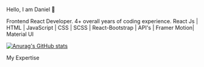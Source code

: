 Hello, I am Daniel 👋


Frontend React Developer. 
4+ overall years of coding experience.
React Js | HTML | JavaScript | CSS | SCSS | React-Bootstrap | API's | Framer Motion| Material UI

[![Anurag's GitHub stats](https://github-readme-stats.vercel.app/api?username=Dev-Rook)](https://github.com/anuraghazra/github-readme-stats)

My Expertise
